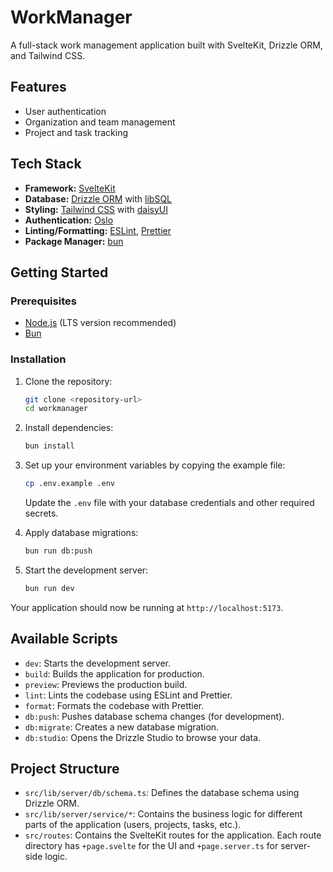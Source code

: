 # WorkManager

A full-stack work management application built with SvelteKit, Drizzle ORM, and Tailwind CSS.

## Features

- User authentication
- Organization and team management
- Project and task tracking

## Tech Stack

- **Framework:** [SvelteKit](https://kit.svelte.dev/)
- **Database:** [Drizzle ORM](https://orm.drizzle.team/) with [libSQL](https://turso.tech/libsql)
- **Styling:** [Tailwind CSS](https://tailwindcss.com/) with [daisyUI](https://daisyui.com/)
- **Authentication:** [Oslo](https://oslo.js.org/)
- **Linting/Formatting:** [ESLint](https://eslint.org/), [Prettier](https://prettier.io/)
- **Package Manager:** [bun](https://bun.sh/)

## Getting Started

### Prerequisites

- [Node.js](https://nodejs.org/) (LTS version recommended)
- [Bun](https://bun.sh/)

### Installation

1.  Clone the repository:

    ```sh
    git clone <repository-url>
    cd workmanager
    ```

2.  Install dependencies:

    ```sh
    bun install
    ```

3.  Set up your environment variables by copying the example file:

    ```sh
    cp .env.example .env
    ```

    Update the `.env` file with your database credentials and other required secrets.

4.  Apply database migrations:

    ```sh
    bun run db:push
    ```

5.  Start the development server:
    ```sh
    bun run dev
    ```

Your application should now be running at `http://localhost:5173`.

## Available Scripts

- `dev`: Starts the development server.
- `build`: Builds the application for production.
- `preview`: Previews the production build.
- `lint`: Lints the codebase using ESLint and Prettier.
- `format`: Formats the codebase with Prettier.
- `db:push`: Pushes database schema changes (for development).
- `db:migrate`: Creates a new database migration.
- `db:studio`: Opens the Drizzle Studio to browse your data.

## Project Structure

- `src/lib/server/db/schema.ts`: Defines the database schema using Drizzle ORM.
- `src/lib/server/service/*`: Contains the business logic for different parts of the application (users, projects, tasks, etc.).
- `src/routes`: Contains the SvelteKit routes for the application. Each route directory has `+page.svelte` for the UI and `+page.server.ts` for server-side logic.
